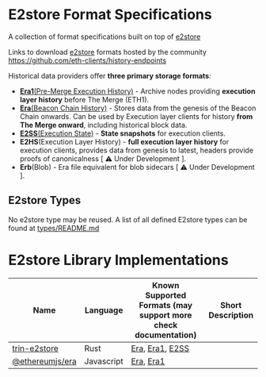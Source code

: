 # E2store Format Specifications
A collection of format specifications built on top of [e2store](https://github.com/status-im/nimbus-eth2/blob/613f4a9a50c9c4bd8568844eaffb3ac15d067e56/docs/e2store.md#era-files)

Links to download [e2store](https://github.com/status-im/nimbus-eth2/blob/613f4a9a50c9c4bd8568844eaffb3ac15d067e56/docs/e2store.md#era-files) formats hosted by the community https://github.com/eth-clients/history-endpoints


Historical data providers offer **three primary storage formats**:
- [**Era1**(Pre-Merge Execution History)](./formats/era1.md) - Archive nodes providing **execution layer history** before The Merge (ETH1).
- [**Era**(Beacon Chain History)](./formats/era.md) - Stores data from the genesis of the Beacon Chain onwards. Can be used by Execution layer clients for history **from The Merge onward**, including historical block data.
- [**E2SS**(Execution State)](./formats/e2ss.md) - **State snapshots** for execution clients.
- **E2HS**(Execution Layer History) - **full execution layer history** for execution clients, provides data from genesis to latest, headers provide proofs of canonicalness [ ⚠️ Under Development ].
- **Erb**(Blob) - Era file equivalent for blob sidecars [ ⚠️ Under Development ].

## E2store Types
No e2store type may be reused. A list of all defined E2store types can be found at [types/README.md](./types/README.md)

# E2store Library Implementations

| Name  |  Language | Known Supported Formats (may support more check documentation)  | Short Description  |
|---|---|---|---| 
| [trin-e2store](https://github.com/ethereum/trin/tree/master/crates/e2store)  | Rust | [Era](./formats/era.md), [Era1](./formats/era1.md), [E2SS](./formats/e2ss.md) |   | 
| [@ethereumjs/era](https://github.com/ethereumjs/ethereumjs-monorepo/tree/master/packages/era) | Javascript | [Era](./formats/era.md), [Era1](./formats/era1.md) |   |
